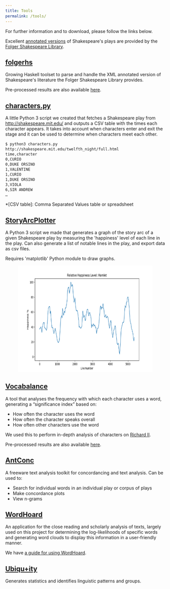 ```yaml
---
title: Tools
permalink: /tools/
---
```


For further information and to download, please follow the links below.

Excellent [annotated versions][annotated] of Shakespeare's plays are provided by
the [Folger Shakespeare Library][folger].

[annotated]: http://www.folgerdigitaltexts.org/download/
[folger]: http://www.folger.edu/

## [folgerhs](https://github.com/SU-LOSP/folgerhs)

Growing Haskell toolset to parse and handle the XML annotated version of Shakespeare's
literature the Folger Shakespeare Library provides.

Pre-processed results are also available [here](/assets/folgerhs-results.zip).

## [characters.py](/tools/characters.py)

A little Python 3 script we created that fetches a Shakespeare play from
<http://shakespeare.mit.edu/> and outputs a CSV table with the times each
character appears. It takes into account when characters enter and exit the
stage and it can be used to determine when characters meet each other.

    $ python3 characters.py http://shakespeare.mit.edu/twelfth_night/full.html
    time,character
    0,CURIO
    0,DUKE ORSINO
    1,VALENTINE
    1,CURIO
    1,DUKE ORSINO
    3,VIOLA
    6,SIR ANDREW
    …

*[CSV table]: Comma Separated Values table or spreadsheet

## [StoryArcPlotter](/tools/StoryArcPlotter.py)

A Python 3 script we made that generates a graph of the story arc of a given Shakespeare play by measuring the 'happiness' level of each line in the play. Can also generate a list of notable lines in the play, and export data as csv files. 

Requires 'matplotlib' Python module to draw graphs.

<figure>
    <img src="StoryArcPlotterExample.png" alt="Example graph produced by StoryArcPlotter" width="671" height="336">
    <!-- ![Example graph](/tools/StoryArcPlotterExample.png "Example graph produced by StoryArcPlotter") -->
</figure>

## [Vocabalance](https://github.com/SU-LOSP/vocabalance/)

A tool that analyses the frequency with which each character uses a word,
generating a “significance index” based on:

 - How often the character uses the word
 - How often the character speaks overall
 - How often other characters use the word

We used this to perform in-depth analysis of characters on [Richard
II](/analyses/richard_ii).

Pre-processed results are also available [here](/assets/vocabalance-results.zip).

## [AntConc](http://www.laurenceanthony.net/software/antconc/)

A freeware text analysis toolkit for concordancing and text analysis. Can be used to:

- Search for individual words in an individual play or corpus of plays
- Make concordance plots
- View n-grams

## [WordHoard](http://wordhoard.northwestern.edu/)

An application for the close reading and scholarly analysis of texts, largely
used on this project for determining the log-likelihoods of specific words and
generating word clouds to display this information in a user-friendly manner.

We have [a guide for using WordHoard](wordhoard-howto.pdf).

## [Ubiqu+ity](http://vep.cs.wisc.edu/ubiq/)

Generates statistics and identifies linguistic patterns and groups.

